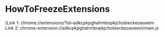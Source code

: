# HowToFreezeExtensions
\Link 1:
  chrome://extensions/?id=adkcpkpghahmbopkjchobieckeoaoeem
Link 2:
  chrome-extension://adkcpkpghahmbopkjchobieckeoaoeem/main.js
